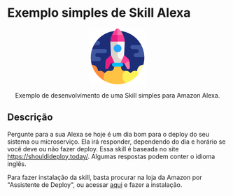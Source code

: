 # Exemplo simples de Skill Alexa

<div align="center">

![Skill Assistente de Deploy](./assets/rocket-large.png)

Exemplo de desenvolvimento de uma Skill simples para Amazon Alexa.
</div>


## Descrição

Pergunte para a sua Alexa se hoje é um dia bom para o deploy do seu sistema ou microserviço. Ela irá responder, dependendo do dia e horário se você deve ou não fazer deploy. Essa skill é baseada no site https://shouldideploy.today/. Algumas respostas podem conter o idioma inglês.

Para fazer instalação da skill, basta procurar na loja da Amazon por "Assistente de Deploy", ou acessar [aqui](https://www.amazon.com.br/dp/B0BZ1GH72J/ref=sr_1_1?qid=1679342047&rnid=17938239011&s=alexa-skills&sr=1-1) e fazer a instalação.
